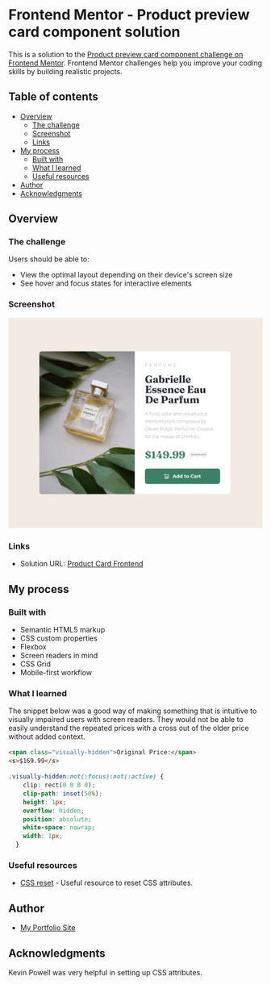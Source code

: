 # Frontend Mentor - Product preview card component solution

This is a solution to the [Product preview card component challenge on Frontend Mentor](https://www.frontendmentor.io/challenges/product-preview-card-component-GO7UmttRfa). Frontend Mentor challenges help you improve your coding skills by building realistic projects. 

## Table of contents

- [Overview](#overview)
  - [The challenge](#the-challenge)
  - [Screenshot](#screenshot)
  - [Links](#links)
- [My process](#my-process)
  - [Built with](#built-with)
  - [What I learned](#what-i-learned)
  - [Useful resources](#useful-resources)
- [Author](#author)
- [Acknowledgments](#acknowledgments)


## Overview

### The challenge

Users should be able to:

- View the optimal layout depending on their device's screen size
- See hover and focus states for interactive elements

### Screenshot

![](./screenshot.jpg)


### Links

- Solution URL: [Product Card Frontend](https://taylor1038.github.io/product_card/)

## My process

### Built with

- Semantic HTML5 markup
- CSS custom properties
- Flexbox
- Screen readers in mind
- CSS Grid
- Mobile-first workflow


### What I learned

The snippet below was a good way of making something that is intuitive to visually impaired users with screen readers. They would not be able to easily understand the repeated prices with a cross out of the older price without added context.



```html
<span class="visually-hidden">Original Price:</span>
<s>$169.99</s>
```
```css
.visually-hidden:not(:focus):not(:active) {
    clip: rect(0 0 0 0);
    clip-path: inset(50%);
    height: 1px;
    overflow: hidden;
    position: absolute;
    white-space: nowrap;
    width: 1px;
  }
```





### Useful resources

- [CSS reset](https://www.joshwcomeau.com/css/custom-css-reset/) - Useful resource to reset CSS attributes.


## Author

- [My Portfolio Site](https://www.stephen.photography/portfolio)


## Acknowledgments

Kevin Powell was very helpful in setting up CSS attributes.



